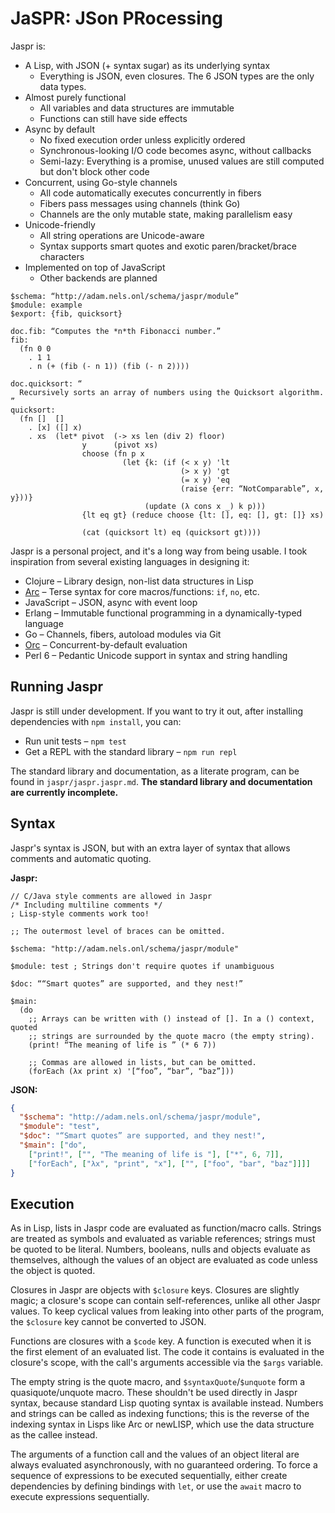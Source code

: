 
 JaSPR: JSon PRocessing
========================

Jaspr is:

* A Lisp, with JSON (+ syntax sugar) as its underlying syntax
  * Everything is JSON, even closures. The 6 JSON types are the only data types.
* Almost purely functional
  * All variables and data structures are immutable
  * Functions can still have side effects
* Async by default
  * No fixed execution order unless explicitly ordered
  * Synchronous-looking I/O code becomes async, without callbacks
  * Semi-lazy: Everything is a promise, unused values are still computed but don't block other code
* Concurrent, using Go-style channels
  * All code automatically executes concurrently in fibers
  * Fibers pass messages using channels (think Go)
  * Channels are the only mutable state, making parallelism easy
* Unicode-friendly
  * All string operations are Unicode-aware
  * Syntax supports smart quotes and exotic paren/bracket/brace characters
* Implemented on top of JavaScript
  * Other backends are planned

```jaspr
$schema: “http://adam.nels.onl/schema/jaspr/module”
$module: example
$export: {fib, quicksort}

doc.fib: “Computes the *n*th Fibonacci number.”
fib:
  (fn 0 0
    . 1 1
    . n (+ (fib (- n 1)) (fib (- n 2))))

doc.quicksort: “
  Recursively sorts an array of numbers using the Quicksort algorithm.
”
quicksort:
  (fn []  []
    . [x] ([] x)
    . xs  (let* pivot  (-> xs len (div 2) floor)
                y      (pivot xs)
                choose (fn p x
                         (let {k: (if (< x y) 'lt
                                      (> x y) 'gt
                                      (= x y) 'eq
                                      (raise {err: “NotComparable”, x, y}))}
                              (update (λ cons x _) k p)))
                {lt eq gt} (reduce choose {lt: [], eq: [], gt: []} xs)

                (cat (quicksort lt) eq (quicksort gt))))
```

Jaspr is a personal project, and it's a long way from being usable. I took
inspiration from several existing languages in designing it:

* Clojure – Library design, non-list data structures in Lisp
* [Arc][arc] – Terse syntax for core macros/functions: `if`, `no`, etc.
* JavaScript – JSON, async with event loop
* Erlang – Immutable functional programming in a dynamically-typed language
* Go – Channels, fibers, autoload modules via Git
* [Orc][orc] – Concurrent-by-default evaluation
* Perl 6 – Pedantic Unicode support in syntax and string handling

[arc]: http://www.paulgraham.com/arc.html
[orc]: http://orc.csres.utexas.edu/

## Running Jaspr

Jaspr is still under development. If you want to try it out, after installing
dependencies with `npm install`, you can:

* Run unit tests – `npm test`
* Get a REPL with the standard library – `npm run repl`

The standard library and documentation, as a literate program, can be found in `jaspr/jaspr.jaspr.md`. **The standard library and documentation are currently incomplete.**

## Syntax

Jaspr's syntax is JSON, but with an extra layer of syntax that allows comments
and automatic quoting. 

**Jaspr:**

```jaspr
// C/Java style comments are allowed in Jaspr
/* Including multiline comments */
; Lisp-style comments work too!

;; The outermost level of braces can be omitted.

$schema: "http://adam.nels.onl/schema/jaspr/module"

$module: test ; Strings don't require quotes if unambiguous

$doc: ““Smart quotes” are supported, and they nest!”

$main:
  (do
    ;; Arrays can be written with () instead of []. In a () context, quoted
    ;; strings are surrounded by the quote macro (the empty string).
    (print! “The meaning of life is ” (* 6 7))

    ;; Commas are allowed in lists, but can be omitted.
    (forEach (λx print x) '[“foo”, “bar”, “baz”]))

```

**JSON:**

```json
{
  "$schema": "http://adam.nels.onl/schema/jaspr/module",
  "$module": "test",
  "$doc": "“Smart quotes” are supported, and they nest!",
  "$main": ["do",
    ["print!", ["", "The meaning of life is "], ["*", 6, 7]],
    ["forEach", ["λx", "print", "x"], ["", ["foo", "bar", "baz"]]]]
}
```

## Execution

As in Lisp, lists in Jaspr code are evaluated as function/macro calls. Strings
are treated as symbols and evaluated as variable references; strings must be
quoted to be literal. Numbers, booleans, nulls and objects evaluate as
themselves, although the values of an object are evaluated as code unless the
object is quoted.

Closures in Jaspr are objects with `$closure` keys. Closures are slightly magic;
a closure's scope can contain self-references, unlike all other Jaspr values.
To keep cyclical values from leaking into other parts of the program, the
`$closure` key cannot be converted to JSON.

Functions are closures with a `$code` key. A function is executed when it is the
first element of an evaluated list. The code it contains is evaluated in the
closure's scope, with the call's arguments accessible via the `$args` variable.

The empty string is the quote macro, and `$syntaxQuote`/`$unquote` form a
quasiquote/unquote macro. These shouldn't be used directly in Jaspr syntax,
because standard Lisp quoting syntax is available instead. Numbers and strings
can be called as indexing functions; this is the reverse of the indexing syntax
in Lisps like Arc or newLISP, which use the data structure as the callee
instead.

The arguments of a function call and the values of an object literal are always
evaluated asynchronously, with no guaranteed ordering. To force a sequence of
expressions to be executed sequentially, either create dependencies by defining
bindings with `let`, or use the `await` macro to execute expressions
sequentially.
